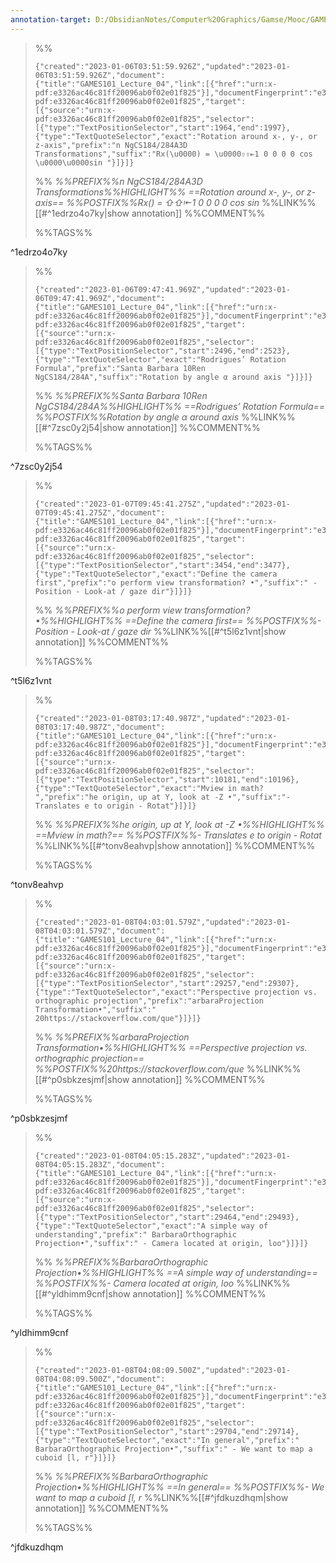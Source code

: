 ```yaml
---
annotation-target: D:/ObsidianNotes/Computer%20Graphics/Gamse/Mooc/GAMES101-现代计算机图形学入门/assets/GAMES101_Lecture_04.pdf
---
```


>%%
>```annotation-json
>{"created":"2023-01-06T03:51:59.926Z","updated":"2023-01-06T03:51:59.926Z","document":{"title":"GAMES101_Lecture_04","link":[{"href":"urn:x-pdf:e3326ac46c81ff20096ab0f02e01f825"}],"documentFingerprint":"e3326ac46c81ff20096ab0f02e01f825"},"uri":"urn:x-pdf:e3326ac46c81ff20096ab0f02e01f825","target":[{"source":"urn:x-pdf:e3326ac46c81ff20096ab0f02e01f825","selector":[{"type":"TextPositionSelector","start":1964,"end":1997},{"type":"TextQuoteSelector","exact":"Rotation around x-, y-, or z-axis","prefix":"n NgCS184/284A3D Transformations","suffix":"Rx(\u0000) = \u0000⇧⇧⇤1 0 0 0 0 cos \u0000\u0000sin "}]}]}
>```
>%%
>*%%PREFIX%%n NgCS184/284A3D Transformations%%HIGHLIGHT%% ==Rotation around x-, y-, or z-axis== %%POSTFIX%%Rx( ) =  ⇧⇧⇤1 0 0 0 0 cos   sin*
>%%LINK%%[[#^1edrzo4o7ky|show annotation]]
>%%COMMENT%%
>
>%%TAGS%%
>
^1edrzo4o7ky



>%%
>```annotation-json
>{"created":"2023-01-06T09:47:41.969Z","updated":"2023-01-06T09:47:41.969Z","document":{"title":"GAMES101_Lecture_04","link":[{"href":"urn:x-pdf:e3326ac46c81ff20096ab0f02e01f825"}],"documentFingerprint":"e3326ac46c81ff20096ab0f02e01f825"},"uri":"urn:x-pdf:e3326ac46c81ff20096ab0f02e01f825","target":[{"source":"urn:x-pdf:e3326ac46c81ff20096ab0f02e01f825","selector":[{"type":"TextPositionSelector","start":2496,"end":2523},{"type":"TextQuoteSelector","exact":"Rodrigues’ Rotation Formula","prefix":"Santa Barbara 10Ren NgCS184/284A","suffix":"Rotation by angle α around axis "}]}]}
>```
>%%
>*%%PREFIX%%Santa Barbara 10Ren NgCS184/284A%%HIGHLIGHT%% ==Rodrigues’ Rotation Formula== %%POSTFIX%%Rotation by angle α around axis*
>%%LINK%%[[#^7zsc0y2j54|show annotation]]
>%%COMMENT%%
>
>%%TAGS%%
>
^7zsc0y2j54


>%%
>```annotation-json
>{"created":"2023-01-07T09:45:41.275Z","updated":"2023-01-07T09:45:41.275Z","document":{"title":"GAMES101_Lecture_04","link":[{"href":"urn:x-pdf:e3326ac46c81ff20096ab0f02e01f825"}],"documentFingerprint":"e3326ac46c81ff20096ab0f02e01f825"},"uri":"urn:x-pdf:e3326ac46c81ff20096ab0f02e01f825","target":[{"source":"urn:x-pdf:e3326ac46c81ff20096ab0f02e01f825","selector":[{"type":"TextPositionSelector","start":3454,"end":3477},{"type":"TextQuoteSelector","exact":"Define the camera first","prefix":"o perform view transformation? •","suffix":" - Position - Look-at / gaze dir"}]}]}
>```
>%%
>*%%PREFIX%%o perform view transformation? •%%HIGHLIGHT%% ==Define the camera first== %%POSTFIX%%- Position - Look-at / gaze dir*
>%%LINK%%[[#^t5l6z1vnt|show annotation]]
>%%COMMENT%%
>
>%%TAGS%%
>
^t5l6z1vnt


>%%
>```annotation-json
>{"created":"2023-01-08T03:17:40.987Z","updated":"2023-01-08T03:17:40.987Z","document":{"title":"GAMES101_Lecture_04","link":[{"href":"urn:x-pdf:e3326ac46c81ff20096ab0f02e01f825"}],"documentFingerprint":"e3326ac46c81ff20096ab0f02e01f825"},"uri":"urn:x-pdf:e3326ac46c81ff20096ab0f02e01f825","target":[{"source":"urn:x-pdf:e3326ac46c81ff20096ab0f02e01f825","selector":[{"type":"TextPositionSelector","start":10181,"end":10196},{"type":"TextQuoteSelector","exact":"Mview in math? ","prefix":"he origin, up at Y, look at -Z •","suffix":"- Translates e to origin - Rotat"}]}]}
>```
>%%
>*%%PREFIX%%he origin, up at Y, look at -Z •%%HIGHLIGHT%% ==Mview in math?== %%POSTFIX%%- Translates e to origin - Rotat*
>%%LINK%%[[#^tonv8eahvp|show annotation]]
>%%COMMENT%%
>
>%%TAGS%%
>
^tonv8eahvp


>%%
>```annotation-json
>{"created":"2023-01-08T04:03:01.579Z","updated":"2023-01-08T04:03:01.579Z","document":{"title":"GAMES101_Lecture_04","link":[{"href":"urn:x-pdf:e3326ac46c81ff20096ab0f02e01f825"}],"documentFingerprint":"e3326ac46c81ff20096ab0f02e01f825"},"uri":"urn:x-pdf:e3326ac46c81ff20096ab0f02e01f825","target":[{"source":"urn:x-pdf:e3326ac46c81ff20096ab0f02e01f825","selector":[{"type":"TextPositionSelector","start":29257,"end":29307},{"type":"TextQuoteSelector","exact":"Perspective projection vs. orthographic projection","prefix":"arbaraProjection Transformation•","suffix":" 20https://stackoverflow.com/que"}]}]}
>```
>%%
>*%%PREFIX%%arbaraProjection Transformation•%%HIGHLIGHT%% ==Perspective projection vs. orthographic projection== %%POSTFIX%%20https://stackoverflow.com/que*
>%%LINK%%[[#^p0sbkzesjmf|show annotation]]
>%%COMMENT%%
>
>%%TAGS%%
>
^p0sbkzesjmf


>%%
>```annotation-json
>{"created":"2023-01-08T04:05:15.283Z","updated":"2023-01-08T04:05:15.283Z","document":{"title":"GAMES101_Lecture_04","link":[{"href":"urn:x-pdf:e3326ac46c81ff20096ab0f02e01f825"}],"documentFingerprint":"e3326ac46c81ff20096ab0f02e01f825"},"uri":"urn:x-pdf:e3326ac46c81ff20096ab0f02e01f825","target":[{"source":"urn:x-pdf:e3326ac46c81ff20096ab0f02e01f825","selector":[{"type":"TextPositionSelector","start":29464,"end":29493},{"type":"TextQuoteSelector","exact":"A simple way of understanding","prefix":" BarbaraOrthographic Projection•","suffix":" - Camera located at origin, loo"}]}]}
>```
>%%
>*%%PREFIX%%BarbaraOrthographic Projection•%%HIGHLIGHT%% ==A simple way of understanding== %%POSTFIX%%- Camera located at origin, loo*
>%%LINK%%[[#^yldhimm9cnf|show annotation]]
>%%COMMENT%%
>
>%%TAGS%%
>
^yldhimm9cnf


>%%
>```annotation-json
>{"created":"2023-01-08T04:08:09.500Z","updated":"2023-01-08T04:08:09.500Z","document":{"title":"GAMES101_Lecture_04","link":[{"href":"urn:x-pdf:e3326ac46c81ff20096ab0f02e01f825"}],"documentFingerprint":"e3326ac46c81ff20096ab0f02e01f825"},"uri":"urn:x-pdf:e3326ac46c81ff20096ab0f02e01f825","target":[{"source":"urn:x-pdf:e3326ac46c81ff20096ab0f02e01f825","selector":[{"type":"TextPositionSelector","start":29704,"end":29714},{"type":"TextQuoteSelector","exact":"In general","prefix":" BarbaraOrthographic Projection•","suffix":" - We want to map a cuboid [l, r"}]}]}
>```
>%%
>*%%PREFIX%%BarbaraOrthographic Projection•%%HIGHLIGHT%% ==In general== %%POSTFIX%%- We want to map a cuboid [l, r*
>%%LINK%%[[#^jfdkuzdhqm|show annotation]]
>%%COMMENT%%
>
>%%TAGS%%
>
^jfdkuzdhqm
